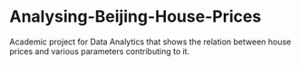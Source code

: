 # Analysing-Beijing-House-Prices
Academic  project for Data Analytics that shows the relation between house prices and various parameters contributing to it.

